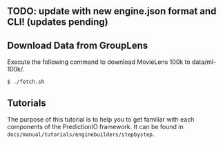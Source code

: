 ## TODO: update with new engine.json format and CLI! (updates pending)

## Download Data from GroupLens

Execute the following command to download MovieLens 100k to data/ml-100k/.
```
$ ./fetch.sh
```

## Tutorials

The purpose of this tutorial is to help you to get familiar with each components of the PredictionIO framework. It can be found in `docs/manual/tutorials/enginebuilders/stepbystep`.
